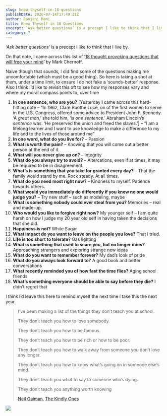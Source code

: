 ```yaml
---
slug: know-thyself-in-18-questions
publishDate: 2020-07-14T17:49:21Z
author: Ranjani Mani
title: Know Thyself in 18 Questions 
excerpt: ‘Ask better questions‘ is a precept I like to think that I live by. On that note, I came across this list of ‘18 thought provoking questions that will free your mind‘ by Mark Chernoff. Naive though that sounds, I did find some of the questions making me uncomfortable (which must be a good thing).  ... 
category: 7
---
```


_‘Ask better questions_‘ is a precept I like to think that I live by.

 On that note, I came across this list of ‘[18 thought provoking questions that will free your mind](http://www.marcandangel.com/2017/12/31/18-thought-provoking-questions-that-will-free-your-mind-in-2018/)‘ by Mark Chernoff. 

Naive though that sounds, I did find some of the questions making me uncomfortable (which must be a good thing). So here is taking a shot at them, under a time limit, to ensure I do not fake a ‘sounds-better’ response. Also I think I’d like to revisit this oft to see how my responses vary and where my moral compass points to, over time

1. **In one sentence, who are you?** \[Yesterday I came across this hard-hitting note – “In 1962, Clare Boothe Luce, on of the first women to serve in the U.S. Congress, offered some advice to President John F. Kennedy. ‘A _great man_,’ she told him, ‘is _one sentence_.’ Abraham Lincoln’s _sentence_ was: ‘He preserved the union and freed the slaves.’\] – “I am a lifelong learner and I want to use knowledge to make a difference to my life and to the lives of those around me”
2. **In one word, what do you live for?** – Passion
3. **What is worth the pain?** – Knowing that you will come out a better person at the end of it.
4. **What will you never give up on?** – Integrity
5. **What do you always try to avoid?** – Altercations, even if at times, it may be required to be in disagreement.
6. **What’s is something that you take for granted every day?** – That the family would stand by me. Rock steady. At all times.
7. **What do you need most right now?** – Kindness to myself. Patience towards others.
8. **What would you immediately do differently if you knew no one would judge you?** – Try new stuff – such as modeling, maybe
9. **What is something nobody could ever steal from you?** Memories – real and made-up.
10. **Who would you like to forgive right now?** My younger self – I am quite harsh on how I judge my 20 year old self in having taken the decisions that she did.
11. **Happiness is not?** White Sugar
12. **What impact do you want to leave on the people you love?** That I tried.
13. **Life is too short to tolerate?** Gas lighting
14. **What is something that used to scare you, but no longer does?** Approaching strangers and exploring strange new ideas
15. **What do you want to remember forever?** My dad’s look of pride
16. **What do you always look forward to?** A good book and better conversations
17. **What recently reminded you of how fast the time flies?** Aging school friends
18. **What’s something everyone should be able to say before they die?** I didn’t regret that

I think I’d leave this here to remind myself the next time I take this the next year.

> I’ve been making a list of the things they don’t teach you at school.
> 
> They don’t teach you how to love somebody. 
> 
> They don’t teach you how to be famous. 
> 
> They don’t teach you how to be rich or how to be poor. 
> 
> They don’t teach you how to walk away from someone you don’t love any longer.
> 
> They don’t teach you how to know what’s going on in someone else’s mind.
> 
> They don’t teach you what to say to someone who’s dying. 
> 
> They don’t teach you anything worth knowing
> 
> [Neil Gaiman](https://www.goodreads.com/author/show/1221698.Neil%5FGaiman), [The Kindly Ones](https://www.goodreads.com/work/quotes/2647)

![](https://i0.wp.com/ranjanimani.com/wp-content/uploads/2020/07/Gaiman_Kindly-Ones.png?resize=724%2C1024&ssl=1)